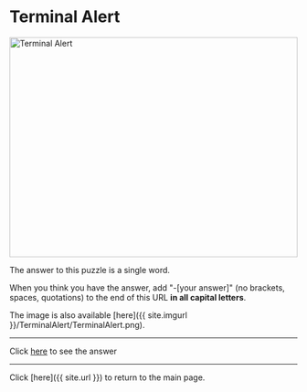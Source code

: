 # Terminal Alert

<img src="{{ site.imgurl }}/TerminalAlert/TerminalAlert.png" alt="Terminal Alert" style="width:100%;height:385px;object-fit:contain;">

The answer to this puzzle is a single word.

When you think you have the answer, add "-[your answer]" (no brackets, spaces, quotations) to the end of this URL **in all capital letters**.

The image is also available [here]({{ site.imgurl }}/TerminalAlert/TerminalAlert.png).

-----

Click [here](TerminalAlert-STENGANOGRAPHY) to see the answer

-----

Click [here]({{ site.url }}) to return to the main page.
